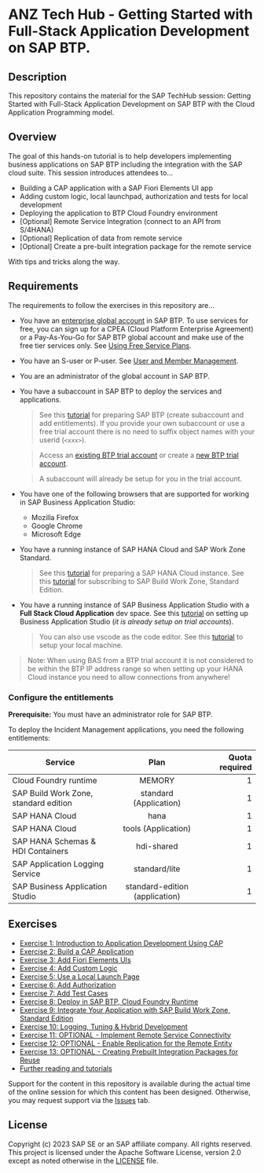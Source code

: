 # ANZ Tech Hub - Getting Started with Full-Stack Application Development on SAP BTP.

## Description

This repository contains the material for the SAP TechHub session: Getting Started with Full-Stack Application Development on SAP BTP with the Cloud Application Programming model.  

## Overview

The goal of this hands-on tutorial is to help developers implementing business applications on SAP BTP including the integration with the SAP cloud suite. 
This session introduces attendees to...

- Building a CAP application with a SAP Fiori Elements UI app
- Adding custom logic, local launchpad, authorization and tests for local development
- Deploying the application to BTP Cloud Foundry environment
- [Optional] Remote Service Integration (connect to an API from S/4HANA)
- [Optional] Replication of data from remote service
- [Optional] Create a pre-built integration package for the remote service

With tips and tricks along the way.

## Requirements

The requirements to follow the exercises in this repository are...
- You have an [enterprise global account](https://help.sap.com/docs/btp/sap-business-technology-platform/getting-global-account#loiod61c2819034b48e68145c45c36acba6e) in SAP BTP. To use services for free, you can sign up for a CPEA (Cloud Platform Enterprise Agreement) or a Pay-As-You-Go for SAP BTP global account and make use of the free tier services only. See [Using Free Service Plans](https://help.sap.com/docs/btp/sap-business-technology-platform/using-free-service-plans?version=Cloud).
- You have an S-user or P-user. See [User and Member Management](https://help.sap.com/docs/btp/sap-business-technology-platform/user-and-member-management).
- You are an administrator of the global account in SAP BTP.
- You have a subaccount in SAP BTP to deploy the services and applications.
    > See this [tutorial](https://developers.sap.com/tutorials/btp-app-prepare-btp.html) for preparing SAP BTP (create subaccount and add entitlements).
    > If you provide your own subaccount or use a free trial account there is no need to suffix object names with your userid (`<xxx>`).

    > Access an [existing BTP trial account](https://cockpit.hanatrial.ondemand.com/cockpit#/home/trial) or create a [new BTP trial account](https://cockpit.hanatrial.ondemand.com/cockpit#/home/trial).

    > A subaccount will already be setup for you in the trial account.


- You have one of the following browsers that are supported for working in SAP Business Application Studio:
    - Mozilla Firefox
    - Google Chrome
    - Microsoft Edge
- You have a running instance of SAP HANA Cloud and SAP Work Zone Standard.
    > See this [tutorial](https://developers.sap.com/tutorials/btp-app-hana-cloud-setup.html) for preparing a SAP HANA Cloud instance.
    > See this [tutorial](https://developers.sap.com/tutorials/btp-app-work-zone-subscribe.html) for subscribing to SAP Build Work Zone, Standard Edition.

- You have a running instance of SAP Business Application Studio with a __Full Stack Cloud Application__ dev space. See this [tutorial](https://developers.sap.com/tutorials/appstudio-onboarding.html) on setting up Business Application Studio (_it is already setup on trial accounts_).
    > You can also use vscode as the code editor. See this [tutorial](https://developers.sap.com/tutorials/btp-app-prepare-dev-environment-cap.html) to setup your local machine.

> Note: When using BAS from a BTP trial account it is not considered to be within the BTP IP address range so when setting up your HANA Cloud instance you need to allow connections from anywhere!

<!-- Assign Entitlements start -->

### Configure the entitlements

**Prerequisite:** You must have an administrator role for SAP BTP.

To deploy the Incident Management applications, you need the following entitlements:

| Service     |      Plan      |  Quota required |
| ------------- | :-----------: | ----: |
| Cloud Foundry runtime | MEMORY |   1  |
| SAP Build Work Zone, standard edition    |  standard (Application) |   1 |
| SAP HANA Cloud |   hana | 1  |
| SAP HANA Cloud |   tools (Application)   |   1 |
| SAP HANA Schemas & HDI Containers | hdi-shared | 1 |
| SAP Application Logging Service | standard/lite | 1  |
| SAP Business Application Studio | standard-edition (application) | 1 |

## Exercises

- [Exercise 1: Introduction to Application Development Using CAP](./exercises/Introduction%20to%20Application%20Development%20Using%20CAP/README.md)
- [Exercise 2: Build a CAP Application](./exercises/Build%20a%20CAP%20Application/README.md)
- [Exercise 3: Add Fiori Elements UIs](./exercises/Add%20Fiori%20Elements%20UIs/README.md)
- [Exercise 4: Add Custom Logic](./exercises/Add%20Custom%20Logic/README.md)
- [Exercise 5: Use a Local Launch Page](./exercises/Use%20a%20Local%20Launch%20Page/README.md)
- [Exercise 6: Add Authorization](./exercises/Add%20Authorization/README.md)
- [Exercise 7: Add Test Cases](./exercises/Add%20Test%20Cases/README.md)
- [Exercise 8: Deploy in SAP BTP, Cloud Foundry Runtime](./exercises/Deploy%20in%20SAP%20BTP,%20Cloud%20Foundry%20Runtime/README.md)
- [Exercise 9: Integrate Your Application with SAP Build Work Zone, Standard Edition](./exercises/Integrate%20Your%20Application%20with%20SAP%20Build%20Work%20Zone,%20Standard%20Edition/README.md)
- [Exercise 10: Logging, Tuning & Hybrid Development](./exercises/Hybrid%20Development/README.md)
- [Exercise 11: OPTIONAL - Implement Remote Service Connectivity](./exercises/Implement%20Remote%20Service%20Connectivity/README.md)
- [Exercise 12: OPTIONAL - Enable Replication for the Remote Entity](./exercises/Enable%20Replication/README.md)
- [Exercise 13: OPTIONAL - Creating Prebuilt Integration Packages for Reuse](./exercises/Prebuilt%20Integration%20Packages/README.md)
- [Further reading and tutorials](./exercises/Further%20Reading/README.md)

Support for the content in this repository is available during the actual time of the online session for which this content has been designed. Otherwise, you may request support via the [Issues](../../issues) tab.

## License
Copyright (c) 2023 SAP SE or an SAP affiliate company. All rights reserved. This project is licensed under the Apache Software License, version 2.0 except as noted otherwise in the [LICENSE](LICENSES/Apache-2.0.txt) file.
